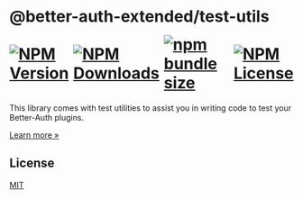 <h1>
    @better-auth-extended/test-utils
    <div style="display:flex;align-items:center;gap:0.5rem;margin-top:1rem;margin-bottom:0.5rem" aria-hidden="true">
        <a href="https://www.npmjs.com/package/@better-auth-extended/test-utils">
          <img alt="NPM Version" src="https://img.shields.io/npm/v/@better-auth-extended/test-utils?style=flat-square&labelColor=%233F3F3F&color=%230F0F0F">
        </a>
        <a href="https://www.npmjs.com/package/@better-auth-extended/test-utils">
          <img alt="NPM Downloads" src="https://img.shields.io/npm/dm/@better-auth-extended/test-utils?style=flat-square&labelColor=%233F3F3F&color=%230F0F0F">
        </a>
        <a href="https://bundlephobia.com/package/@better-auth-extended/test-utils">
          <img alt="npm bundle size" src="https://img.shields.io/bundlephobia/min/@better-auth-extended/test-utils?style=flat-square&labelColor=%233F3F3F&color=%230F0F0F">
        </a>
        <a href="https://github.com/better-auth-extended/better-auth-extended/blob/feat/onboarding/packages/libraries/test-utils/LICENSE.md">
          <img alt="NPM License" src="https://img.shields.io/npm/l/@better-auth-extended/test-utils?style=flat-square&labelColor=%233F3F3F&color=%230F0F0F">
        </a>
    </div>
</h1>

This library comes with test utilities to assist you in writing code to test your Better-Auth plugins.

[Learn more »](https://better-auth-extended.jsolano.de/docs/libraries/test-utils)

## License

[MIT](LICENSE.md)
